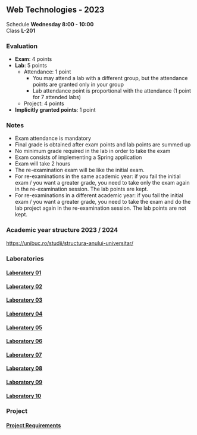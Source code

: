 ## Web Technologies - 2023

Schedule **Wednesday 8:00 - 10:00** \
Class **L-201**

### Evaluation

- **Exam**: 4 points
- **Lab**: 5 points
    - Attendance: 1 point
        - You may attend a lab with a different group, but the attendance points are granted only in your group
        - Lab attendance point is proportional with the attendance (1 point for 7 attended labs)
    - Project: 4 points
- **Implicitly granted points**: 1 point

### Notes

- Exam attendance is mandatory
- Final grade is obtained after exam points and lab points are summed up
- No minimum grade required in the lab in order to take the exam
- Exam consists of implementing a Spring application
- Exam will take 2 hours
- The re-examination exam will be like the initial exam.
- For re-examinations in the same academic year: if you fail the initial exam / you want a greater grade, you need to take only the exam again in the
  re-examination session. The lab points are kept.
- For re-examinations in a different academic year: if you fail the initial exam / you want a greater grade, you need to take the exam and do the lab
  project again in the re-examination session. The lab points are not kept.

### Academic year structure 2023 / 2024

https://unibuc.ro/studii/structura-anului-universitar/

### Laboratories

#### [Laboratory 01](Lab%2001/README.md)

#### [Laboratory 02](Lab%2002/README.md)

#### [Laboratory 03](Lab%2003/README.md)

#### [Laboratory 04](Lab%2004/README.md)

#### [Laboratory 05](Lab%2005/README.md)

#### [Laboratory 06](Lab%2006/Example%2001/README.md)

#### [Laboratory 07](Lab%2007/Example%2001/README.md)

#### [Laboratory 08](Lab%2008/Example%2001/README.md)

#### [Laboratory 09](Lab%2009/Example%2001/README.md)

#### [Laboratory 10](Lab%2010/README.md)

### Project

#### [Project Requirements](Project/README.md)
